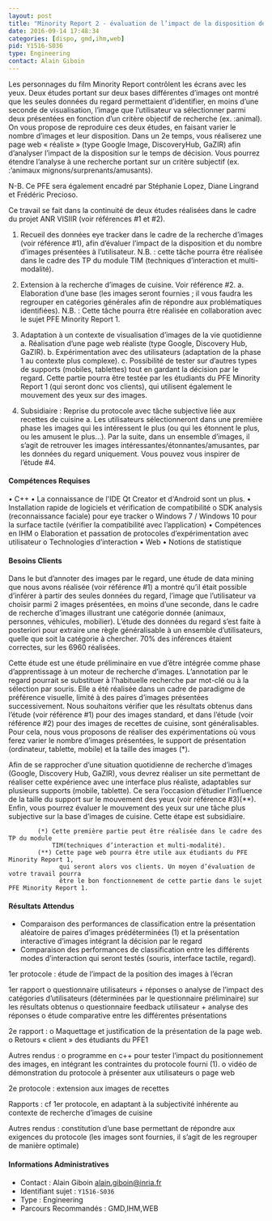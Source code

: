```yaml
---
layout: post
title: "Minority Report 2 - évaluation de l’impact de la disposition des images sur le mouvement des yeux"
date: 2016-09-14 17:48:34
categories: [dispo, gmd,ihm,web]
pid: Y1516-S036
type: Engineering
contact: Alain Giboin
---
```

       
Les personnages du film Minority Report contrôlent les écrans avec les yeux.
Deux études portant sur deux bases différentes d’images ont montré que les seules données du regard permettaient d’identifier, en moins d’une seconde de visualisation, l’image que l’utilisateur va sélectionner parmi deux présentées en fonction d’un critère objectif de recherche (ex. :animal). On vous propose de reproduire ces deux études, en faisant varier le nombre d’images et leur disposition. Dans un 2e temps, vous réaliserez une page web « réaliste » (type Google Image, DiscoveryHub, GaZIR) afin d’analyser l’impact de la disposition sur le temps de décision. Vous pourrez étendre l’analyse à une recherche portant sur un critère subjectif (ex. :’animaux mignons/surprenants/amusants).

N-B. Ce PFE sera également encadré par Stéphanie Lopez, Diane Lingrand et Frédéric Precioso.

Ce travail se fait dans la continuité de deux études réalisées dans le cadre du projet ANR VISIIR (voir références #1 et #2).

1.	Recueil des données eye tracker dans le cadre de la recherche d’images (voir référence  #1), afin d’évaluer l’impact de la disposition et du nombre d’images présentées à l’utilisateur.
N.B. : cette tâche pourra être réalisée dans le cadre des TP du module TIM (techniques d’interaction et multi-modalité).

2.	Extension à la recherche d’images de cuisine. Voir référence #2.
a.	Elaboration d’une base (les images seront fournies ; il vous faudra les regrouper en catégories générales afin de répondre aux problématiques identifiées).
N.B. : Cette tâche pourra être réalisée en collaboration avec le sujet PFE Minority Report 1.

3.	Adaptation à un contexte de visualisation d’images de la vie quotidienne
a.	Réalisation d’une page web réaliste (type Google, Discovery Hub, GaZIR).
b.	Expérimentation avec des utilisateurs (adaptation de la phase 1 au contexte plus complexe).
c.	Possibilité de tester sur d’autres types de supports (mobiles, tablettes) tout en gardant la décision par le regard.
Cette partie pourra être testée par les étudiants du PFE Minority Report 1 (qui seront donc vos clients), qui utilisent également le mouvement des yeux sur des images.

4.	Subsidiaire : Reprise du protocole avec tâche subjective liée aux recettes de cuisine 
a.	Les utilisateurs sélectionneront dans une première phase les images qui les intéressent le plus (ou qui les étonnent le plus, ou les amusent le plus…). Par la suite, dans un ensemble d’images, il s’agit de retrouver les images intéressantes/étonnantes/amusantes, par les données du regard uniquement. Vous pouvez vous inspirer de l’étude #4.

#### Compétences Requises
•	C++
•	La connaissance de l'IDE Qt Creator et d'Android sont un plus.
•	Installation rapide de logiciels et vérification de compatibilité
       o	SDK analysis (reconnaissance faciale) pour eye tracker
       o	Windows 7 / Windows 10 pour la surface tactile (vérifier la compatibilité avec l’application)
•	Compétences en IHM
       o	Elaboration et passation de protocoles d’expérimentation avec utilisateur
       o	Technologies d’interaction
•	Web
•	Notions de statistique


#### Besoins Clients
Dans le but d’annoter des images par le regard, une étude de data mining que nous avons réalisée (voir référence #1) a montré qu’il était possible d’inférer à partir des seules données du regard, l’image que l’utilisateur va choisir parmi 2 images présentées, en moins d’une seconde, dans le cadre de recherche d’images illustrant une catégorie donnée (animaux, personnes, véhicules, mobilier). L’étude des données du regard s’est faite à posteriori pour extraire une règle généralisable à un ensemble d’utilisateurs, quelle que soit la catégorie à chercher. 70% des inférences étaient correctes, sur les 6960 réalisées.

Cette étude est une étude préliminaire en vue d’être intégrée comme phase d’apprentissage à un moteur de recherche d’images. L’annotation par le regard pourrait se substituer à l’habituelle recherche par mot-clé ou à la sélection par souris. Elle a été réalisée dans un cadre de paradigme de préférence visuelle, limité à des paires d’images présentées successivement. 
Nous souhaitons vérifier que les résultats obtenus dans l’étude (voir référence #1) pour des images standard, et dans l’étude (voir référence #2) pour des images de recettes de cuisine, sont généralisables. Pour cela, nous vous proposons de réaliser des expérimentations où vous ferez varier le nombre d’images présentées, le support de présentation (ordinateur, tablette, mobile) et la taille des images (*).

Afin de se rapprocher d’une situation quotidienne de recherche d’images (Google, Discovery Hub, GaZIR), vous devrez réaliser un site permettant de réaliser cette expérience avec une interface plus réaliste, adaptables sur plusieurs supports (mobile, tablette). Ce sera l’occasion d’étudier l’influence de la taille du support sur le mouvement des yeux (voir référence #3)(**).
Enfin, vous pourrez évaluer le mouvement des yeux sur une tâche plus subjective sur la base d’images de cuisine. Cette étape est subsidiaire.

            (*) Cette première partie peut être réalisée dans le cadre des TP du module 
                TIM(techniques d’interaction et multi-modalité).
            (**) Cette page web pourra être utile aux étudiants du PFE Minority Report 1,
                  qui seront alors vos clients. Un moyen d’évaluation de votre travail pourra
                  être le bon fonctionnement de cette partie dans le sujet PFE Minority Report 1.

#### Résultats Attendus
-	Comparaison des performances de classification entre la présentation aléatoire de paires d’images prédéterminées (1) et la présentation interactive d’images intégrant la décision par le regard
-	Comparaison des performances de classification entre les différents modes d’interaction qui seront testés (souris, interface tactile, regard).



1er protocole : étude de l’impact de la position des images à l’écran

1er rapport
o	questionnaire utilisateurs + réponses
o	analyse de l’impact des catégories d’utilisateurs (déterminées par le questionnaire préliminaire) sur les résultats obtenus
o	questionnaire feedback utilisateur + analyse des réponses
o	étude comparative entre les différentes présentations

2e rapport :
o	Maquettage et justification de la présentation de la page web.
o	Retours « client » des étudiants du PFE1 

Autres rendus :
o	programme en c++ pour tester l’impact du positionnement des images, en intégrant les contraintes du protocole fourni (1).
o	vidéo de démonstration du protocole à présenter aux utilisateurs
o	page web

2e  protocole : extension aux images de recettes

Rapports :
cf 1er protocole, en adaptant à la subjectivité inhérente au contexte de recherche d’images de cuisine

Autres rendus : 
constitution d’une base permettant de répondre aux exigences du protocole (les images sont fournies, il s’agit de les regrouper de manière optimale)
     

#### Informations Administratives
  * Contact : Alain Giboin <alain.giboin@inria.fr>
  * Identifiant sujet : `Y1516-S036`
  * Type : Engineering
  * Parcours Recommandés : GMD,IHM,WEB
     
